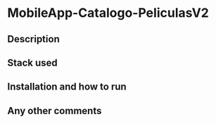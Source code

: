 # MobileApp-Catalogo-PeliculasV2

## Description

## Stack used

## Installation and how to run

## Any other comments

